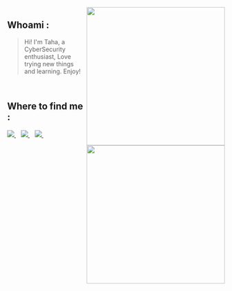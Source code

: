 <img align='right' src="https://github-readme-stats-git-masterrstaa-rickstaa.vercel.app/api/?username=bvr0n&show_icons=true&theme=dark" width="320">

## Whoami : 
> Hi! I'm Taha, a CyberSecurity enthusiast, Love trying new things and learning. Enjoy!
   <br/>
<img align='right' src="https://github-readme-stats-git-masterrstaa-rickstaa.vercel.app/api/top-langs/?username=bvr0n" width="320">

</div>

## Where to find me :
<p align='center'>
<p align='left'>
  <a href="https://www.linkedin.com/in/taha-el-ghadraoui-5921771a5/">
    <img src="https://img.shields.io/badge/linkedin-%230077B5.svg?&style=for-the-badge&logo=linkedin&logoColor=white" />
  </a>&nbsp;&nbsp;
  <a href="https://tryhackme.com/p/bvr0n">
    <img src="https://img.shields.io/badge/TryHackMe-bvr0n-red?style=for-the-badge" />        
  </a>&nbsp;&nbsp;
  <a href="https://www.hackthebox.eu/home/users/profile/330522">
    <img src="https://img.shields.io/badge/HackTheBox-bvr0n-green?style=for-the-badge"/>        
  </a>&nbsp;&nbsp;
</p>
